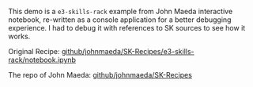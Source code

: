 This demo is a `e3-skills-rack` example from John Maeda interactive notebook,
re-written as a console application for a better debugging experience.
I had to debug it with references to SK sources to see how it works.

Original Recipe:
[github/johnmaeda/SK-Recipes/e3-skills-rack/notebook.ipynb](https://github.com/johnmaeda/SK-Recipes/blob/main/e3-skills-rack/notebook.ipynb)

The repo of John Maeda:
[github/johnmaeda/SK-Recipes](https://github.com/johnmaeda/SK-Recipes)
